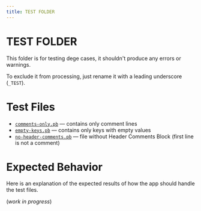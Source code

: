 ```yaml
---
title: TEST FOLDER
---
```


# TEST FOLDER

This folder is for testing dege cases, it shouldn't produce any errors or warnings.

To exclude it from processing, just rename it with a leading underscore (`_TEST`).

# Test Files

- [`comments-only.pb`](./comments-only.pb) — contains only comment lines
- [`empty-keys.pb`](./empty-keys.pb) — contains only keys with empty values
- [`no-header-comments.pb`](./no-header-comments.pb) — file without Header Comments Block (first line is not a comment)

# Expected Behavior

Here is an explanation of the expected results of how the app should handle the test files.

(_work in progress_)